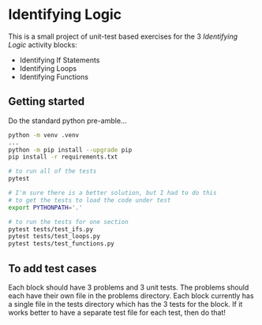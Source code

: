 # Identifying Logic

This is a small project of unit-test based exercises for the 3 _Identifying Logic_ activity blocks:

* Identifying If Statements
* Identifying Loops
* Identifying Functions





## Getting started

Do the standard python pre-amble...

```bash
python -m venv .venv
...
python -m pip install --upgrade pip
pip install -r requirements.txt

# to run all of the tests
pytest

# I'm sure there is a better solution, but I had to do this
# to get the tests to load the code under test
export PYTHONPATH='.'

# to run the tests for one section
pytest tests/test_ifs.py
pytest tests/test_loops.py
pytest tests/test_functions.py
```

## To add test cases

Each block should have 3 problems and 3 unit tests. The problems
should each have their own file in the problems directory. Each
block currently has a single file in the tests directory which
has the 3 tests for the block. If it works better to have a
separate test file for each test, then do that!

